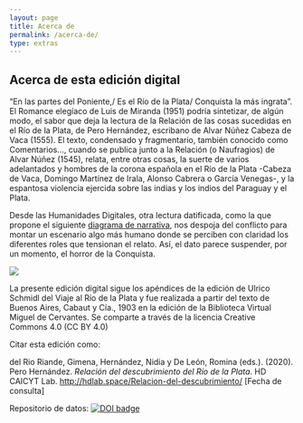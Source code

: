 ```yaml
---
layout: page
title: Acerca de
permalink: /acerca-de/
type: extras
---
```


## Acerca de esta edición digital

“En las partes del Poniente,/ Es el Río de la Plata/ Conquista la más ingrata”. El Romance elegíaco de Luis de Miranda (1951) podría sintetizar, de algún modo, el sabor que deja la lectura de la Relación de las cosas sucedidas en el Río de la Plata, de Pero Hernández, escribano de Alvar Núñez Cabeza de Vaca (1555). El texto, condensado y fragmentario, también conocido como Comentarios…, cuando se publica junto a la Relación (o Naufragios) de Alvar Núñez (1545), relata, entre otras cosas, la suerte de varios adelantados y hombres de la corona española en el Río de la Plata -Cabeza de Vaca, Domingo Martínez de Irala, Alonso Cabrera o García Venegas-, y la espantosa violencia ejercida sobre las indias y los indios del Paraguay y el Plata.

Desde las Humanidades Digitales, otra lectura datificada, como la que propone el siguiente <a href="{{ site.baseurl }}/narrative-chart">diagrama de narrativa</a>, nos despoja del conflicto para montar un escenario algo más humano donde se perciben con claridad los diferentes roles que tensionan el relato. Así, el dato parece suspender, por un momento, el horror de la Conquista. 

<a href="{{ site.baseurl }}/narrative-chart"><img src="{{ site.baseurl }}/assets/img/narrative-chart.png"/></a>

La presente edición digital sigue los apéndices de la edición de Ulrico Schmidl del Viaje al Río de la Plata y fue realizada a partir del texto de Buenos Aires, Cabaut y Cía., 1903 en la edición de la Biblioteca Virtual Miguel de Cervantes. Se comparte a través de la licencia  Creative Commons 4.0 (CC BY 4.0)

Citar esta edición como: 

<p style="font-size: 14px;">del Rio Riande, Gimena, Hernández, Nidia y De León, Romina (eds.). (2020). Pero Hernández. <i>Relación del descubrimiento del Río de la Plata</i>. HD CAICYT Lab. <a href="{{ site.baseurl }}/">http://hdlab.space/Relacion-del-descubrimiento/</a> [Fecha de consulta]</p>

Repositorio de datos: <a class="no-underline" href=""><img src="" alt="DOI badge"/></a>
